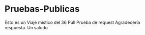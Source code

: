 # Pruebas-Publicas
Esto es un Viaje mistico del 36
Pull Prueba de request
Agradecería respuesta.
Un saludo
